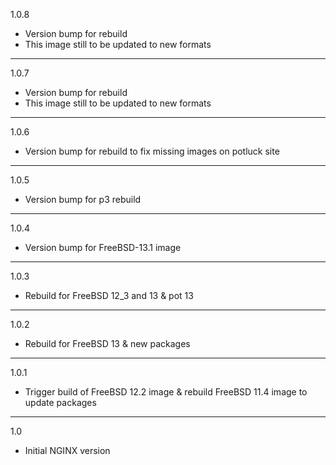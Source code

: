 1.0.8

* Version bump for rebuild
* This image still to be updated to new formats

---

1.0.7

* Version bump for rebuild
* This image still to be updated to new formats

---

1.0.6

* Version bump for rebuild to fix missing images on potluck site

---

1.0.5

* Version bump for p3 rebuild

---

1.0.4

* Version bump for FreeBSD-13.1 image

---

1.0.3

* Rebuild for FreeBSD 12_3 and 13 & pot 13

---

1.0.2

* Rebuild for FreeBSD 13 & new packages

---

1.0.1

* Trigger build of FreeBSD 12.2 image & rebuild FreeBSD 11.4 image to update packages

---

1.0

* Initial NGINX version
